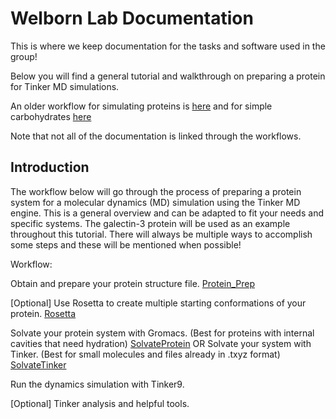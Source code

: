 # Welborn Lab Documentation

This is where we keep documentation for the tasks and software used in the group!


Below you will find a general tutorial and walkthrough on preparing a protein for Tinker MD simulations.

An older workflow for simulating proteins is [here](previous_workflow.md) and for simple carbohydrates [here](REU_Workflow.md)

Note that not all of the documentation is linked through the workflows.


## Introduction
The workflow below will go through the process of preparing a protein system for a molecular dynamics (MD) simulation using the Tinker MD engine. This is a general overview and can be adapted to fit your needs and specific systems. The galectin-3 protein will be used as an example throughout this tutorial. There will always be multiple ways to accomplish some steps and these will be mentioned when possible! 

Workflow:

Obtain and prepare your protein structure file. [Protein_Prep](./Protein_Prep.md)

[Optional] Use Rosetta to create multiple starting conformations of your protein. [Rosetta](./Rosetta.md)

Solvate your protein system with Gromacs. (Best for proteins with internal cavities that need hydration) [SolvateProtein](./SolvateProtein.md)
OR
Solvate your system with Tinker. (Best for small molecules and files already in .txyz format) [SolvateTinker](./SolvateTinker.md)

Run the dynamics simulation with Tinker9. 

[Optional] Tinker analysis and helpful tools.




